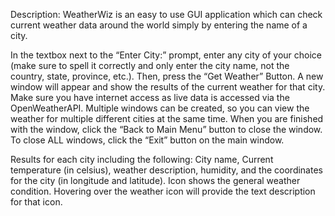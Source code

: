 Description: WeatherWiz is an easy to use GUI application which can check current weather data around the world simply by entering the name of a city.

In the textbox next to the “Enter City:” prompt, enter any city of your choice (make sure to spell it correctly and only enter the city name, not the country, state, province, etc.). Then, press the “Get Weather” Button. A new window will appear and show the results of the current weather for that city. Make sure you have internet access as live data is accessed via the OpenWeatherAPI. Multiple windows can be created, so you can view the weather for multiple different cities at the same time. When you are finished with the window, click the “Back to Main Menu” button to close the window. To close ALL windows, click the “Exit” button on the main window.

Results for each city including the following: City name, Current temperature (in celsius), weather description, humidity, and the coordinates for the city (in longitude and latitude). Icon shows the general weather condition. Hovering over the weather icon will provide the text description for that icon.
